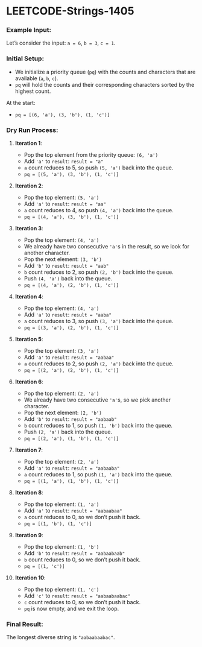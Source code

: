 # LEETCODE-Strings-1405
### Example Input: 
Let’s consider the input: `a = 6`, `b = 3`, `c = 1`.

### Initial Setup:
- We initialize a priority queue (`pq`) with the counts and characters that are available (`a`, `b`, `c`).
- `pq` will hold the counts and their corresponding characters sorted by the highest count.

At the start:
- `pq = [(6, 'a'), (3, 'b'), (1, 'c')]`

### Dry Run Process:

1. **Iteration 1**:
   - Pop the top element from the priority queue: `(6, 'a')`
   - Add `'a'` to `result`: `result = "a"`
   - `a` count reduces to 5, so push `(5, 'a')` back into the queue.
   - `pq = [(5, 'a'), (3, 'b'), (1, 'c')]`

2. **Iteration 2**:
   - Pop the top element: `(5, 'a')`
   - Add `'a'` to `result`: `result = "aa"`
   - `a` count reduces to 4, so push `(4, 'a')` back into the queue.
   - `pq = [(4, 'a'), (3, 'b'), (1, 'c')]`

3. **Iteration 3**:
   - Pop the top element: `(4, 'a')`
   - We already have two consecutive `'a'`s in the result, so we look for another character.
   - Pop the next element: `(3, 'b')`
   - Add `'b'` to `result`: `result = "aab"`
   - `b` count reduces to 2, so push `(2, 'b')` back into the queue.
   - Push `(4, 'a')` back into the queue.
   - `pq = [(4, 'a'), (2, 'b'), (1, 'c')]`

4. **Iteration 4**:
   - Pop the top element: `(4, 'a')`
   - Add `'a'` to `result`: `result = "aaba"`
   - `a` count reduces to 3, so push `(3, 'a')` back into the queue.
   - `pq = [(3, 'a'), (2, 'b'), (1, 'c')]`

5. **Iteration 5**:
   - Pop the top element: `(3, 'a')`
   - Add `'a'` to `result`: `result = "aabaa"`
   - `a` count reduces to 2, so push `(2, 'a')` back into the queue.
   - `pq = [(2, 'a'), (2, 'b'), (1, 'c')]`

6. **Iteration 6**:
   - Pop the top element: `(2, 'a')`
   - We already have two consecutive `'a'`s, so we pick another character.
   - Pop the next element: `(2, 'b')`
   - Add `'b'` to `result`: `result = "aabaab"`
   - `b` count reduces to 1, so push `(1, 'b')` back into the queue.
   - Push `(2, 'a')` back into the queue.
   - `pq = [(2, 'a'), (1, 'b'), (1, 'c')]`

7. **Iteration 7**:
   - Pop the top element: `(2, 'a')`
   - Add `'a'` to `result`: `result = "aabaaba"`
   - `a` count reduces to 1, so push `(1, 'a')` back into the queue.
   - `pq = [(1, 'a'), (1, 'b'), (1, 'c')]`

8. **Iteration 8**:
   - Pop the top element: `(1, 'a')`
   - Add `'a'` to `result`: `result = "aabaabaa"`
   - `a` count reduces to 0, so we don’t push it back.
   - `pq = [(1, 'b'), (1, 'c')]`

9. **Iteration 9**:
   - Pop the top element: `(1, 'b')`
   - Add `'b'` to `result`: `result = "aabaabaab"`
   - `b` count reduces to 0, so we don’t push it back.
   - `pq = [(1, 'c')]`

10. **Iteration 10**:
    - Pop the top element: `(1, 'c')`
    - Add `'c'` to `result`: `result = "aabaabaabac"`
    - `c` count reduces to 0, so we don’t push it back.
    - `pq` is now empty, and we exit the loop.

### Final Result:
The longest diverse string is `"aabaabaabac"`.
